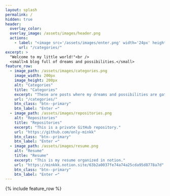 ```yaml
---
layout: splash
permalink: /
hidden: true
header:
  overlay_color:
  overlay_image: /assets/images/header.png
  actions:
    - label: "<image src='/assets/images/enter.png' width='24px' height='24px'> Enter"
      url: "/categories/"
excerpt: >
  "Welcome to my little world!"<br />
  <small>A blog full of dreams and possibilities.</small>
feature_row:
  - image_path: /assets/images/categories.png
    image_width: 200px
    image_height: 200px
    alt: "Categories"
    title: "Categories"
    excerpt: "These are posts where my dreams and possibilities are gathered."
    url: "/categories/"
    btn_class: "btn--primary"
    btn_label: "Enter ↩"
  - image_path: /assets/images/repositories.png
    alt: "Repositories"
    title: "Repositories"
    excerpt: "This is a private GitHub repository."
    url: "https://github.com/only-minkk"
    btn_class: "btn--primary"
    btn_label: "Enter ↩"
  - image_path: /assets/images/resume.png
    alt: "Resume"
    title: "Resume"
    excerpt: "This is my resume organized in notion."
    url: "https://minkkk.notion.site/63b2a0037fe74a74a25cda95d8778a7d"
    btn_class: "btn--primary"
    btn_label: "Enter ↩"
---
```


{% include feature_row %}
